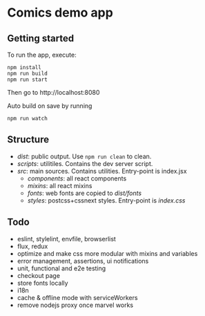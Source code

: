 # Comics demo app

## Getting started

To run the app, execute:
```
npm install
npm run build
npm run start
```

Then go to http://localhost:8080

Auto build on save by running
```
npm run watch
```

## Structure

- *dist*: public output. Use `npm run clean` to clean.
- *scripts*: utilitiles. Contains the dev server script.
- *src*: main sources. Contains utilities. Entry-point is index.jsx
	- *components*: all react components
	- *mixins*: all react mixins
	- *fonts*: web fonts are copied to *dist/fonts*
	- *styles*: postcss+cssnext styles. Entry-point is *index.css*

## Todo

- eslint, stylelint, envfile, browserlist
- flux, redux
- optimize and make css more modular with mixins and variables
- error management, assertions, ui notifications
- unit, functional and e2e testing
- checkout page
- store fonts locally
- i18n
- cache & offline mode with serviceWorkers
- remove nodejs proxy once marvel works
